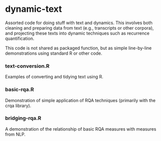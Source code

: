 # dynamic-text

Assorted code for doing stuff with
text and dynamics. This involves both
cleaning and preparing data from text (e.g.,
transcripts or other corpora), and projecting
these texts into dynamic techniques such
as recurrence quantification.

This code is not shared as packaged function,
but as simple line-by-line demonstrations
using standard R or other code.

### text-conversion.R

Examples of converting and tidying text using R.

### basic-rqa.R

Demonstration of simple application of RQA techniques (primarily with the crqa library).

### bridging-rqa.R

A demonstration of the relationship of basic RQA measures with measures from NLP.
